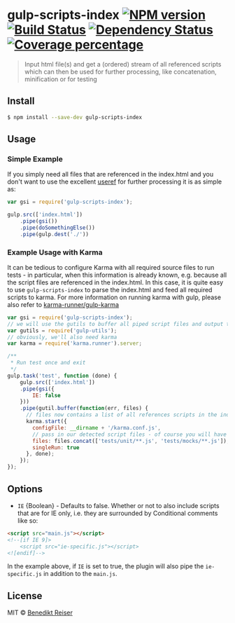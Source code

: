 # gulp-scripts-index [![NPM version][npm-image]][npm-url] [![Build Status][travis-image]][travis-url] [![Dependency Status][daviddm-image]][daviddm-url] [![Coverage percentage][coveralls-image]][coveralls-url]
> Input html file(s) and get a (ordered) stream of all referenced scripts which can then be used for further processing, like concatenation, minification or for testing


## Install

```sh
$ npm install --save-dev gulp-scripts-index
```

## Usage

### Simple Example

If you simply need all files that are referenced in the index.html and you don't want to use the excellent [useref](https://github.com/jonkemp/gulp-useref) for further processing it is as simple as:

```js
var gsi = require('gulp-scripts-index');

gulp.src(['index.html'])
	.pipe(gsi())
	.pipe(doSomethingElse())
	.pipe(gulp.dest('./'))
```

### Example Usage with Karma

It can be tedious to configure Karma with all required source files to run tests - in particular, when this information is already known, e.g. because all the script files are referenced in the index.html. In this case, it is quite easy to use `gulp-scripts-index` to parse the index.html and feed all required scripts to karma. For more information on running karma with gulp, please also refer to [karma-runner/gulp-karma](https://github.com/karma-runner/gulp-karma)

```js
var gsi = require('gulp-scripts-index');
// we will use the gutils to buffer all piped script files and output them as an array
var gutils = require('gulp-utils');
// obviously, we'll also need karma
var karma = require('karma.runner').server;

/**
 * Run test once and exit
 */
gulp.task('test', function (done) {
	gulp.src(['index.html'])
    .pipe(gsi({
        IE: false
    }))
    .pipe(gutil.buffer(function(err, files) {
      // files now contains a list of all references scripts in the index.html - in the right order to kick right off
      karma.start({
        configFile: __dirname + '/karma.conf.js',
        // pass in our detected script files - of course you will have to add your actual tests and / or mocks
        files: files.concat(['tests/unit/**.js', 'tests/mocks/**.js']),
        singleRun: true
      }, done);
    });
});
```

## Options

- `IE` {Boolean} - Defaults to false. Whether or not to also include scripts that are for IE only, i.e. they are surrounded by Conditional comments like so:
```html
<script src="main.js"></script>
<!--[if IE 9]>
	<script src="ie-specific.js"></script>
<![endif]-->
```

In the example above, if `IE` is set to true, the plugin will also pipe the `ie-specific.js` in addition to the `main.js`.

## License

MIT © [Benedikt Reiser]()


[npm-image]: https://badge.fury.io/js/gulp-scripts-index.svg
[npm-url]: https://npmjs.org/package/gulp-scripts-index
[travis-image]: https://travis-ci.org/burnedikt/gulp-scripts-index.svg?branch=master
[travis-url]: https://travis-ci.org/burnedikt/gulp-scripts-index
[daviddm-image]: https://david-dm.org/burnedikt/gulp-scripts-index.svg?theme=shields.io
[daviddm-url]: https://david-dm.org/burnedikt/gulp-scripts-index
[coveralls-image]: https://coveralls.io/repos/burnedikt/gulp-scripts-index/badge.svg?branch=master
[coveralls-url]: https://coveralls.io/r/burnedikt/gulp-scripts-index?branch=master